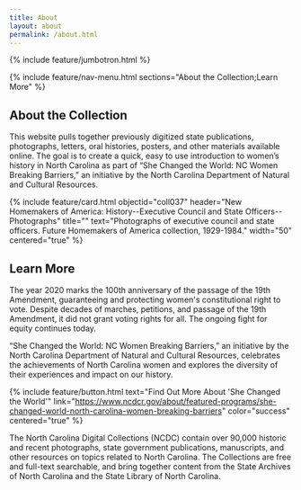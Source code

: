 ```yaml
---
title: About
layout: about
permalink: /about.html
---
```

{% include feature/jumbotron.html %} 

{% include feature/nav-menu.html sections="About the Collection;Learn More" %} 

## About the Collection

This website pulls together previously digitized state publications, photographs, letters, oral histories, posters, and other materials available online. The goal is to create a quick, easy to use introduction to women’s history in North Carolina as part of “She Changed the World: NC Women Breaking Barriers,” an initiative by the North Carolina Department of Natural and Cultural Resources.

{% include feature/card.html objectid="coll037" header="New Homemakers of America: History--Executive Council and State Officers--Photographs" title="" text="Photographs of executive council and state officers. Future Homemakers of America collection, 1929-1984." width="50" centered="true" %}

## Learn More

The year 2020 marks the 100th anniversary of the passage of the 19th Amendment, guaranteeing and protecting women's constitutional right to vote. Despite decades of marches, petitions, and passage of the 19th Amendment, it did not grant voting rights for all. The ongoing fight for equity continues today.

“She Changed the World: NC Women Breaking Barriers,” an initiative by the North Carolina Department of Natural and Cultural Resources, celebrates the achievements of North Carolina women and explores the diversity of their experiences and impact on our history. 

{% include feature/button.html text="Find Out More About 'She Changed the World'" link="https://www.ncdcr.gov/about/featured-programs/she-changed-world-north-carolina-women-breaking-barriers" color="success" centered="true" %}

The North Carolina Digital Collections (NCDC) contain over 90,000 historic and recent photographs, state government publications, manuscripts, and other resources on topics related to North Carolina. The Collections are free and full-text searchable, and bring together content from the State Archives of North Carolina and the State Library of North Carolina.